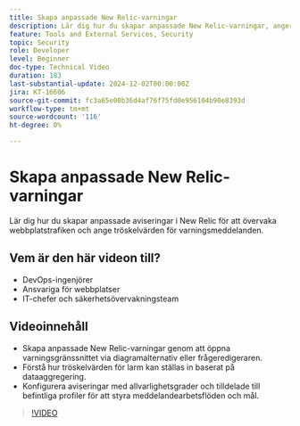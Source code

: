 ```yaml
---
title: Skapa anpassade New Relic-varningar
description: Lär dig hur du skapar anpassade New Relic-varningar, anger tröskelvärden och konfigurerar meddelanden för effektiv övervakning av dina data. Perfekt för optimering av webbplatsens prestanda.
feature: Tools and External Services, Security
topic: Security
role: Developer
level: Beginner
doc-type: Technical Video
duration: 183
last-substantial-update: 2024-12-02T00:00:00Z
jira: KT-16606
source-git-commit: fc3a65e00b36d4af76f75fd0e956104b90e8393d
workflow-type: tm+mt
source-wordcount: '116'
ht-degree: 0%

---
```



# Skapa anpassade New Relic-varningar

Lär dig hur du skapar anpassade aviseringar i New Relic för att övervaka webbplatstrafiken och ange tröskelvärden för varningsmeddelanden.

## Vem är den här videon till?

* DevOps-ingenjörer
* Ansvariga för webbplatser
* IT-chefer och säkerhetsövervakningsteam

## Videoinnehåll

* Skapa anpassade New Relic-varningar genom att öppna varningsgränssnittet via diagramalternativ eller frågeredigeraren.
* Förstå hur tröskelvärden för larm kan ställas in baserat på dataaggregering.
* Konfigurera aviseringar med allvarlighetsgrader och tilldelade till befintliga profiler för att styra meddelandearbetsflöden och mål. 

>[!VIDEO](https://video.tv.adobe.com/v/3440771?learn=on)
